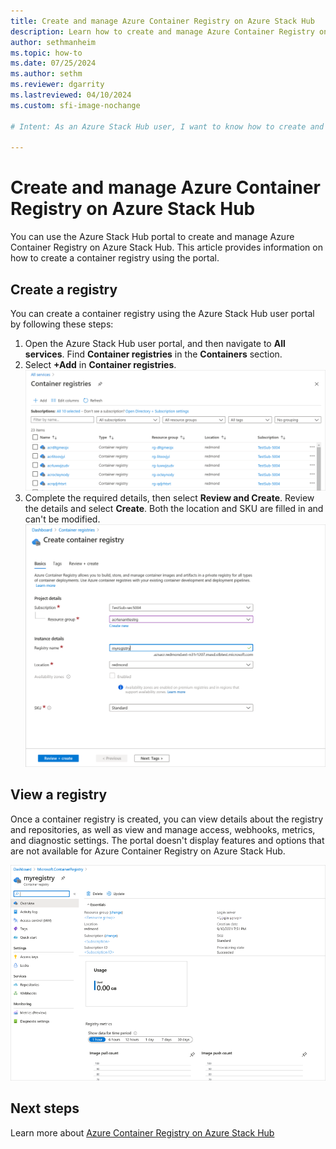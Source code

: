 ```yaml
---
title: Create and manage Azure Container Registry on Azure Stack Hub
description: Learn how to create and manage Azure Container Registry on Azure Stack Hub.
author: sethmanheim
ms.topic: how-to
ms.date: 07/25/2024
ms.author: sethm
ms.reviewer: dgarrity
ms.lastreviewed: 04/10/2024
ms.custom: sfi-image-nochange

# Intent: As an Azure Stack Hub user, I want to know how to create and manage Azure Container Registries on Azure Stack Hub so that I can store and manage container images and artifacts.

---
```


# Create and manage Azure Container Registry on Azure Stack Hub

You can use the Azure Stack Hub portal to create and manage Azure Container Registry on Azure Stack Hub. This article provides information on how to create a container registry using the portal.

## Create a registry

You can create a container registry using the Azure Stack Hub user portal by following these steps:

1. Open the Azure Stack Hub user portal, and then navigate to **All services**. Find **Container registries** in the **Containers** section.
1. Select **+Add** in **Container registries**.  
    ![Add a container registry.](media/container-registry-how-to-use-portal/add-a-container-registry.png)
1. Complete the required details, then select **Review and Create**. Review the details and select **Create**. Both the location and SKU are filled in and can't be modified.  
    ![Review container registry details.](media/container-registry-how-to-use-portal/review-container-registry-details.png)

## View a registry

Once a container registry is created, you can view details about the registry and repositories, as well as view and manage access, webhooks, metrics, and diagnostic settings. The portal doesn't display features and options that are not available for Azure Container Registry on Azure Stack Hub.

![View and manage container registry.](media/container-registry-how-to-use-portal/view-manage-container-registry.png)

## Next steps

Learn more about [Azure Container Registry on Azure Stack Hub](container-registry-overview.md)

